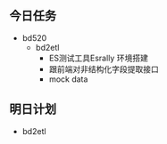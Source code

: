 ## 今日任务
* bd520
    + bd2etl
        - ES测试工具Esrally 环境搭建
        - 跟前端对非结构化字段提取接口
        - mock data
## 明日计划
* bd2etl